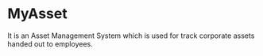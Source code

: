 # MyAsset
 It is an Asset Management System which is used for track corporate assets handed out to employees.
